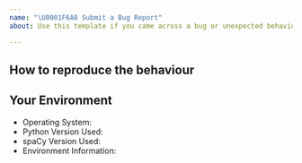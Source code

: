 ```yaml
---
name: "\U0001F6A8 Submit a Bug Report"
about: Use this template if you came across a bug or unexpected behaviour differing from the docs.

---
```


## How to reproduce the behaviour
<!-- Include a code example or the steps that led to the problem. Please try to be as specific as possible. -->

## Your Environment
<!-- Include details of your environment. If you're using spaCy 1.7+, you can also type `python -m spacy info --markdown` and copy-paste the result here.-->
* Operating System:
* Python Version Used:
* spaCy Version Used:
* Environment Information:
